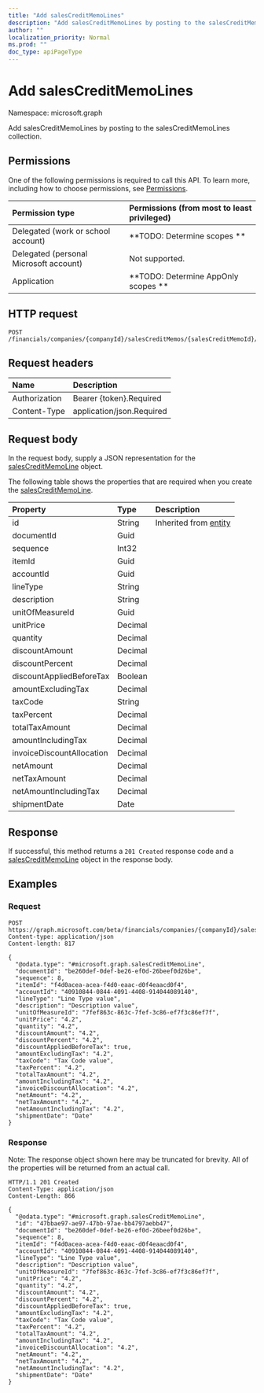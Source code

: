 ```yaml
---
title: "Add salesCreditMemoLines"
description: "Add salesCreditMemoLines by posting to the salesCreditMemoLines collection."
author: ""
localization_priority: Normal
ms.prod: ""
doc_type: apiPageType
---
```


# Add salesCreditMemoLines

Namespace: microsoft.graph

Add salesCreditMemoLines by posting to the salesCreditMemoLines collection.

## Permissions
One of the following permissions is required to call this API. To learn more, including how to choose permissions, see [Permissions](/concepts/permissions-reference.md).

|Permission type|Permissions (from most to least privileged)|
|:---|:---|
|Delegated (work or school account)|**TODO: Determine scopes **|
|Delegated (personal Microsoft account)|Not supported.|
|Application|**TODO: Determine AppOnly scopes **|

## HTTP request
<!-- {
  "blockType": "ignored"
}
-->
``` http
POST /financials/companies/{companyId}/salesCreditMemos/{salesCreditMemoId}/salesCreditMemoLines/$ref
```

## Request headers
|Name|Description|
|:---|:---|
|Authorization|Bearer {token}.Required|
|Content-Type|application/json.Required|

## Request body
In the request body, supply a JSON representation for the [salesCreditMemoLine](../resources/salescreditmemoline.md) object.

The following table shows the properties that are required when you create the [salesCreditMemoLine](../resources/salescreditmemoline.md).

|Property|Type|Description|
|:---|:---|:---|
|id|String| Inherited from [entity](../resources/entity.md)|
|documentId|Guid||
|sequence|Int32||
|itemId|Guid||
|accountId|Guid||
|lineType|String||
|description|String||
|unitOfMeasureId|Guid||
|unitPrice|Decimal||
|quantity|Decimal||
|discountAmount|Decimal||
|discountPercent|Decimal||
|discountAppliedBeforeTax|Boolean||
|amountExcludingTax|Decimal||
|taxCode|String||
|taxPercent|Decimal||
|totalTaxAmount|Decimal||
|amountIncludingTax|Decimal||
|invoiceDiscountAllocation|Decimal||
|netAmount|Decimal||
|netTaxAmount|Decimal||
|netAmountIncludingTax|Decimal||
|shipmentDate|Date||



## Response
If successful, this method returns a `201 Created` response code and a [salesCreditMemoLine](../resources/salescreditmemoline.md) object in the response body.

## Examples

### Request
<!-- {
  "blockType": "request",
  "name": "create_salescreditmemoline_from_"
}
-->
``` http
POST https://graph.microsoft.com/beta/financials/companies/{companyId}/salesCreditMemos/{salesCreditMemoId}/salesCreditMemoLines
Content-type: application/json
Content-length: 817

{
  "@odata.type": "#microsoft.graph.salesCreditMemoLine",
  "documentId": "be260def-0def-be26-ef0d-26beef0d26be",
  "sequence": 8,
  "itemId": "f4d0acea-acea-f4d0-eaac-d0f4eaacd0f4",
  "accountId": "40910844-0844-4091-4408-914044089140",
  "lineType": "Line Type value",
  "description": "Description value",
  "unitOfMeasureId": "7fef863c-863c-7fef-3c86-ef7f3c86ef7f",
  "unitPrice": "4.2",
  "quantity": "4.2",
  "discountAmount": "4.2",
  "discountPercent": "4.2",
  "discountAppliedBeforeTax": true,
  "amountExcludingTax": "4.2",
  "taxCode": "Tax Code value",
  "taxPercent": "4.2",
  "totalTaxAmount": "4.2",
  "amountIncludingTax": "4.2",
  "invoiceDiscountAllocation": "4.2",
  "netAmount": "4.2",
  "netTaxAmount": "4.2",
  "netAmountIncludingTax": "4.2",
  "shipmentDate": "Date"
}
```

### Response
Note: The response object shown here may be truncated for brevity. All of the properties will be returned from an actual call.
<!-- {
  "blockType": "response",
  "truncated": true,
  "@odata.type": "microsoft.graph.salescreditmemoline"
}
-->
``` http
HTTP/1.1 201 Created
Content-Type: application/json
Content-Length: 866

{
  "@odata.type": "#microsoft.graph.salesCreditMemoLine",
  "id": "47bbae97-ae97-47bb-97ae-bb4797aebb47",
  "documentId": "be260def-0def-be26-ef0d-26beef0d26be",
  "sequence": 8,
  "itemId": "f4d0acea-acea-f4d0-eaac-d0f4eaacd0f4",
  "accountId": "40910844-0844-4091-4408-914044089140",
  "lineType": "Line Type value",
  "description": "Description value",
  "unitOfMeasureId": "7fef863c-863c-7fef-3c86-ef7f3c86ef7f",
  "unitPrice": "4.2",
  "quantity": "4.2",
  "discountAmount": "4.2",
  "discountPercent": "4.2",
  "discountAppliedBeforeTax": true,
  "amountExcludingTax": "4.2",
  "taxCode": "Tax Code value",
  "taxPercent": "4.2",
  "totalTaxAmount": "4.2",
  "amountIncludingTax": "4.2",
  "invoiceDiscountAllocation": "4.2",
  "netAmount": "4.2",
  "netTaxAmount": "4.2",
  "netAmountIncludingTax": "4.2",
  "shipmentDate": "Date"
}
```

